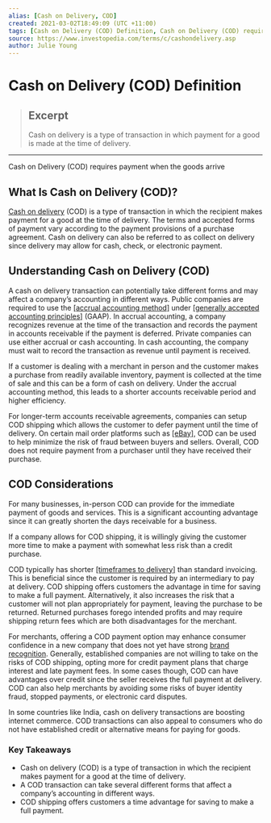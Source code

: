 ```yaml
---
alias: [Cash on Delivery, COD]
created: 2021-03-02T18:49:09 (UTC +11:00)
tags: [Cash on Delivery (COD) Definition, Cash on Delivery (COD) requires payment when the goods arrive]
source: https://www.investopedia.com/terms/c/cashondelivery.asp
author: Julie Young
---
```


# Cash on Delivery (COD) Definition

> ## Excerpt
> Cash on delivery is a type of transaction in which payment for a good is made at the time of delivery.

---

Cash on Delivery (COD) requires payment when the goods arrive
## What Is Cash on Delivery (COD)?

[Cash on delivery](https://www.investopedia.com/ask/answers/051915/whats-difference-between-cashondelivery-differ-and-delivery-against-payment.asp) (COD) is a type of transaction in which the recipient makes payment for a good at the time of delivery. The terms and accepted forms of payment vary according to the payment provisions of a purchase agreement. Cash on delivery can also be referred to as collect on delivery since delivery may allow for cash, check, or electronic payment.

## Understanding Cash on Delivery (COD)

A cash on delivery transaction can potentially take different forms and may affect a company’s accounting in different ways. Public companies are required to use the [[accrual accounting method]](https://www.investopedia.com/terms/a/accrualaccounting.asp) under [[generally accepted accounting principles]](https://www.investopedia.com/ask/answers/011915/what-kind-financial-reporting-requirements-does-gaap-set-out.asp) (GAAP). In accrual accounting, a company recognizes revenue at the time of the transaction and records the payment in accounts receivable if the payment is deferred. Private companies can use either accrual or cash accounting. In cash accounting, the company must wait to record the transaction as revenue until payment is received.

If a customer is dealing with a merchant in person and the customer makes a purchase from readily available inventory, payment is collected at the time of sale and this can be a form of cash on delivery. Under the accrual accounting method, this leads to a shorter accounts receivable period and higher efficiency.

For longer-term accounts receivable agreements, companies can setup COD shipping which allows the customer to defer payment until the time of delivery. On certain mail order platforms such as [[eBay]](https://www.investopedia.com/articles/markets/062315/fundamental-analysis-amazon-and-ebay.asp), COD can be used to help minimize the risk of fraud between buyers and sellers. Overall, COD does not require payment from a purchaser until they have received their purchase.

## COD Considerations

For many businesses, in-person COD can provide for the immediate payment of goods and services. This is a significant accounting advantage since it can greatly shorten the days receivable for a business.

If a company allows for COD shipping, it is willingly giving the customer more time to make a payment with somewhat less risk than a credit purchase.

COD typically has shorter [[timeframes to delivery]](https://www.investopedia.com/articles/trading/07/timeframes.asp) than standard invoicing. This is beneficial since the customer is required by an intermediary to pay at delivery. COD shipping offers customers the advantage in time for saving to make a full payment. Alternatively, it also increases the risk that a customer will not plan appropriately for payment, leaving the purchase to be returned. Returned purchases forego intended profits and may require shipping return fees which are both disadvantages for the merchant.

For merchants, offering a COD payment option may enhance consumer confidence in a new company that does not yet have strong [brand recognition](https://www.investopedia.com/terms/b/brand-recognition.asp). Generally, established companies are not willing to take on the risks of COD shipping, opting more for credit payment plans that charge interest and late payment fees. In some cases though, COD can have advantages over credit since the seller receives the full payment at delivery. COD can also help merchants by avoiding some risks of buyer identity fraud, stopped payments, or electronic card disputes.

In some countries like India, cash on delivery transactions are boosting internet commerce. COD transactions can also appeal to consumers who do not have established credit or alternative means for paying for goods.

### Key Takeaways

-   Cash on delivery (COD) is a type of transaction in which the recipient makes payment for a good at the time of delivery.
-   A COD transaction can take several different forms that affect a company’s accounting in different ways.
-   COD shipping offers customers a time advantage for saving to make a full payment.
